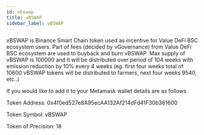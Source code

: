 ```yaml
---
id: vbswap
title: vBSWAP
sidebar_label: vBSWAP
---
```




vBSWAP is Binance Smart Chain token used as incentive for Value DeFi BSC ecosystem users.
Part of fees (decided by vGovernance) from Value DeFi BSC ecosystem are used to buyback and burn vBSWAP.
Max supply of vBSWAP is 100000 and it will be distributed over period of 104 weeks with emission reduction by 10% every 4 weeks
(eg. first four weeks total of 10600 vBSWAP tokens will be distributed to farmers, next four weeks 9540, etc..)

If you would like to add it to your Metamask wallet details are as follows

Token Address: 0x4f0ed527e8A95ecAA132Af214dFd41F30b361600

Token Symbol: vBSWAP

Token of Precision: 18
